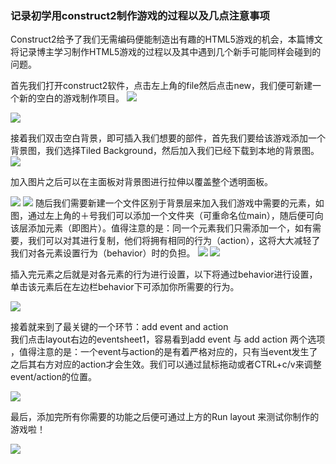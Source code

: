 ### 记录初学用construct2制作游戏的过程以及几点注意事项   


Construct2给予了我们无需编码便能制造出有趣的HTML5游戏的机会，本篇博文将记录博主学习制作HTML5游戏的过程以及其中遇到几个新手可能同样会碰到的问题。    

首先我们打开construct2软件，点击左上角的file然后点击new，我们便可新建一个新的空白的游戏制作项目。
![](images/kaishi1.jpg)   

![](images/kaishi2.jpg)   

接着我们双击空白背景，即可插入我们想要的部件，首先我们要给该游戏添加一个背景图，我们选择Tiled Background，然后加入我们已经下载到本地的背景图。
![](images/beijingtu.jpg)   

加入图片之后可以在主面板对背景图进行拉伸以覆盖整个透明面板。    

![](images/chatu.jpg) ![](images/chatu1.jpg)
随后我们需要新建一个文件区别于背景层来加入我们游戏中需要的元素，如图，通过左上角的＋号我们可以添加一个文件夹（可重命名位main），随后便可向该层添加元素（即图片）。值得注意的是：同一个元素我们只需添加一个，如有需要，我们可以对其进行复制，他们将拥有相同的行为（action），这将大大减轻了我们对各元素设置行为（behavior）时的负担。
![](images/chatu2.jpg) ![](images/chatu3.jpg)

插入完元素之后就是对各元素的行为进行设置，以下将通过behavior进行设置，单击该元素后在左边栏behavior下可添加你所需要的行为。

![](images/behavior.jpg)

接着就来到了最关键的一个环节：add event and action   
我们点击layout右边的eventsheet1，容易看到add event 与 add action 两个选项 ，值得注意的是：一个event与action的是有着严格对应的，只有当event发生了之后其右方对应的action才会生效。我们可以通过鼠标拖动或者CTRL+c/v来调整event/action的位置。

![](images/action.jpg)

最后，添加完所有你需要的功能之后便可通过上方的Run layout 来测试你制作的游戏啦！

![](images/youxigif.gif)
